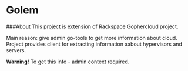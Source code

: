 Golem
=====

###About
This project is extension of Rackspace Gophercloud project.

Main reason: give admin go-tools to get more information about cloud.
Project provides client for extracting information aabout hypervisors 
and servers.
 
**Warning!** To get this info - admin context required.